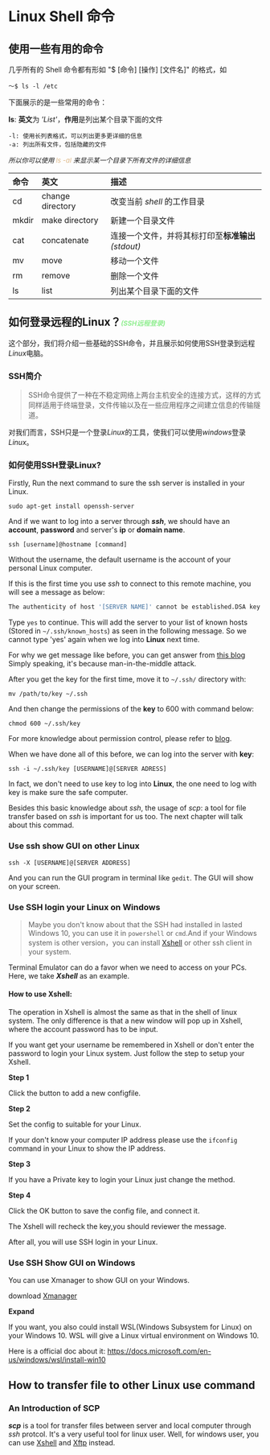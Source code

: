 # Linux Shell 命令

## 使用一些有用的命令
几乎所有的 Shell 命令都有形如 "$ [命令] [操作] [文件名]" 的格式，如

`` ～$ ls -l /etc ``

下面展示的是一些常用的命令：

**ls**: **英文**为 *'List'*，**作用**是列出某个目录下面的文件

    -l: 使用长列表格式，可以列出更多更详细的信息
    -a: 列出所有文件，包括隐藏的文件
<font size=2> *所以你可以使用 <font color=#DEB887>ls -al</font> 来显示某一个目录下所有文件的详细信息*</font>

| 命令   | 英文              | 描述 |
| :---  | :---              | :---      |
| cd    | change directory  | 改变当前 *shell* 的工作目录 |
| mkdir | make directory    | 新建一个目录文件 |
| cat   | concatenate       | 连接一个文件，并将其标打印至**标准输出** *(stdout)* |
| mv    | move              | 移动一个文件 |
| rm    | remove            | 删除一个文件 |
| ls    | list              | 列出某个目录下面的文件 |


## 如何登录远程的Linux？<font size=2 color=#90EE90>*(SSH远程登录)*</font>

这个部分，我们将介绍一些基础的SSH命令，并且展示如何使用SSH登录到远程*Linux*电脑。

### SSH简介
> SSH命令提供了一种在不稳定网络上两台主机安全的连接方式，这样的方式同样适用于终端登录，文件传输以及在一些应用程序之间建立信息的传输隧道。

对我们而言，SSH只是一个登录*Linux*的工具，使我们可以使用*windows*登录*Linux*。

### 如何使用SSH登录Linux?

Firstly, Run the next command to sure the ssh server is installed in your Linux.

`sudo apt-get install openssh-server`

And if we want to log into a server through _**ssh**_, we should have an **account**, **password** and server's **ip** or **domain name**.

```
ssh [username]@hostname [command]
```

Without the username, the default username is the account of your personal Linux computer.

If this is the first time you use _ssh_ to connect to this remote machine, you will see a message as below:

```bash
The authenticity of host '[SERVER NAME]' cannot be established.DSA key fingerprint is 04:48:84:31:b0:z0:5a:9b:01:9d:b3:a7:47:e2:b1:0c.Are you sure you want to continue connecting (yes/no)?
```

Type ``yes`` to continue. This will add the server to your list of known hosts (Stored in `~/.ssh/known_hosts`) as seen in the following message. So we cannot type 'yes' again when we log into **Linux** next time.

For why we get message like before, you can get answer from [this blog](https://www.ssh.com/attack/man-in-the-middle) Simply speaking, it's because man-in-the-middle attack. 

After you get the key for the first time, move it to `~/.ssh/` directory with:

```
mv /path/to/key ~/.ssh
```

And then change the permissions of the **key** to 600 with command below:

```
chmod 600 ~/.ssh/key
```

For more knowledge about permission control, please refer to [blog](https://www.digitalocean.com/community/tutorials/an-introduction-to-linux-permissions). 

When we have done all of this before, we can log into the server with **key**:

```
ssh -i ~/.ssh/key [USERNAME]@[SERVER ADRESS]
```

In fact, we don't need to use key to log into **Linux**, the one need to log with key is make sure the safe computer.

Besides this basic knowledge about _ssh_, the usage of _scp_: a tool for file transfer based on _ssh_ is important for us too. The next chapter will talk about this commad.

### Use ssh show GUI on other Linux

```
ssh -X [USERNAME]@[SERVER ADDRESS]
```
And you can run the GUI program in terminal like `gedit`. The GUI will show on your screen.

### Use SSH login your Linux on Windows

> Maybe you don't know about that the SSH had installed in lasted Windows 10, you can use it in `powershell` or `cmd`.And if your Windows system is other version，you can install [Xshell](https://www.netsarang.com/products/xsh_overview.html) or other ssh client in your system.

Terminal Emulator can do a favor when we need to access on your PCs. Here, we take _**Xshell**_ as an example.

#### How to use Xshell:
The operation in Xshell is almost the same as that in the shell of linux system. The only difference is that a new window will pop up in Xshell, where the account password has to be input.

If you want get your username be remembered in Xshell or don't enter the password to login your Linux system. Just follow the step to setup your Xshell.

**Step 1** 

Click the button to add a new configfile.

**Step 2**

Set the config to suitable for your Linux.

If your don't know your computer IP address please use the `ifconfig` command in your Linux to show the IP address.

**Step 3**

If you have a Private key to login your Linux just change the method.

**Step 4**

Click the OK button to save the config file, and connect it.

The Xshell will recheck the key,you should reviewer the message.

After all, you will use SSH login in your Linux. 

### Use SSH Show GUI on Windows

You can use Xmanager to show GUI on your Windows.

download [Xmanager](https://www.netsarang.com/products/xmg_overview.html)

**Expand**

If you want, you also could install WSL(Windows Subsystem for Linux) on your Windows 10. WSL will give a Linux virtual environment on Windows 10.

Here is a official doc about it: https://docs.microsoft.com/en-us/windows/wsl/install-win10

## How to transfer file to other Linux use command

### An Introduction of SCP

_**scp**_ is a tool for transfer files between server and local computer through *ssh* protcol. It's a very useful tool for linux user. Well, for windows user, you can use [Xshell](https://www.netsarang.com/products/xsh_overview.html) and [Xftp](https://www.netsarang.com/products/xfp_overview.html) instead.
